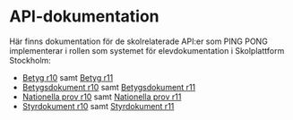 API-dokumentation
=================
Här finns dokumentation för de skolrelaterade API:er som PING PONG implementerar i rollen som systemet för elevdokumentation i Skolplattform Stockholm:

- [Betyg r10](betyg/r10) samt [Betyg r11](betyg/r11)
- [Betygsdokument r10](betygsdokument/r10) samt [Betygsdokument r11](betygsdokument/r11)
- [Nationella prov r10](nationellaprov/r10) samt [Nationella prov r11](nationellaprov/r11)
- [Styrdokument r10](styrdokument/r10) samt [Styrdokument r11](styrdokument/r11)

